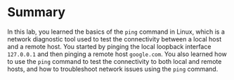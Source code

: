 # Summary

In this lab, you learned the basics of the `ping` command in Linux, which is a network diagnostic tool used to test the connectivity between a local host and a remote host. You started by pinging the local loopback interface `127.0.0.1` and then pinging a remote host `google.com`. You also learned how to use the `ping` command to test the connectivity to both local and remote hosts, and how to troubleshoot network issues using the `ping` command.
